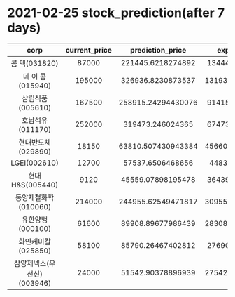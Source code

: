 # 2021-02-25 stock_prediction(after 7 days)

|   corp   |   current_price   |   prediction_price   |   expected_profit   |
|:--------:|:-----------------:|:--------------------:|:-------------------:|
|콤    텍(031820)|87000|221445.6218274892|134445.6218274892|
|데 이 콤(015940)|195000|326936.8230873537|131936.82308735372|
|삼립식품(005610)|167500|258915.24294430076|91415.24294430076|
|호남석유(011170)|252000|319473.246024365|67473.24602436501|
|현대반도체(029890)|18150|63810.507430943384|45660.507430943384|
|LGEI(002610)|12700|57537.6506468656|44837.6506468656|
|현대H&S(005440)|9120|45559.07898195478|36439.07898195478|
|동양제철화학(010060)|214000|244955.62549471817|30955.625494718173|
|유한양행(000100)|61600|89908.89677986439|28308.896779864386|
|화인케미칼(025850)|58100|85790.26467402812|27690.26467402812|
|삼양제넥스(우선신)(003946)|24000|51542.90378896939|27542.903788969386|
